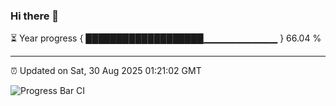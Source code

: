 ### Hi there 👋

⏳ Year progress { ███████████████████▁▁▁▁▁▁▁▁▁▁▁ } 66.04 %

---

⏰ Updated on Sat, 30 Aug 2025 01:21:02 GMT

![Progress Bar CI](https://github.com/liununu/liununu/workflows/Progress%20Bar%20CI/badge.svg)
